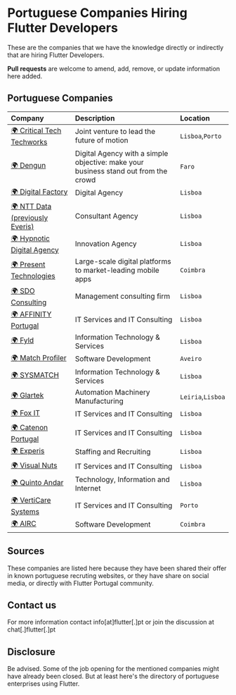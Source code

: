 # Portuguese Companies Hiring Flutter Developers

These are the companies that we have the knowledge directly or indirectly that are hiring Flutter Developers.

**Pull requests** are welcome to amend, add, remove, or update information here added.

## Portuguese Companies

| Company       | Description       | Location  |
| :------ | :---------- | :-------- |
| [:earth_africa: Critical Tech Techworks](https://www.criticaltechworks.com/) | Joint venture to lead the future of motion | `Lisboa`,`Porto` |
| [:earth_africa: Dengun](https://www.dengun.com/)| Digital Agency with a simple objective: make your business stand out from the crowd | `Faro` |
| [:earth_africa: Digital Factory](https://digitalfactory.pt/)| Digital Agency | `Lisboa` |
| [:earth_africa: NTT Data (previously Everis)](https://www.everis.com/) | Consultant Agency | `Lisboa` |
| [:earth_africa: Hypnotic Digital Agency](https://hypnotic.pt/) | Innovation Agency | `Lisboa` |
| [:earth_africa: Present Technologies](https://www.present-technologies.com)| Large-scale digital platforms to market-leading mobile apps | `Coimbra` |
| [:earth_africa: SDO Consulting](https://sdoconsulting.pt/) | Management consulting firm | `Lisboa` |
| [:earth_africa: AFFINITY Portugal](https://affinity.pt/) | IT Services and IT Consulting | `Lisboa` |
| [:earth_africa: Fyld](https://www.fyld.pt/) | Information Technology & Services | `Lisboa` |
| [:earth_africa: Match Profiler](https://www.m-profiler.com/) | Software Development | `Aveiro` |
| [:earth_africa: SYSMATCH](https://www.sysmatch.com/) | Information Technology & Services| `Lisboa` |
| [:earth_africa: Glartek](https://glartek.com/) | Automation Machinery Manufacturing | `Leiria`,`Lisboa` |
| [:earth_africa: Fox IT](https://foxit.pt/) | IT Services and IT Consulting | `Lisboa` |
| [:earth_africa: Catenon Portugal](https://www.catenon-pt.com/) | IT Services and IT Consulting | `Lisboa` |
| [:earth_africa: Experis](https://www.experis.com/) | Staffing and Recruiting | `Lisboa` |
| [:earth_africa: Visual Nuts](https://www.visualnuts.com/) | IT Services and IT Consulting | `Lisboa` |
| [:earth_africa: Quinto Andar](https://carreiras.quintoandar.com.br/) | Technology, Information and Internet | `Lisboa` |
| [:earth_africa: VertiCare Systems](https://verticaresystems.com/) | IT Services and IT Consulting | `Porto` |
| [:earth_africa: AIRC](https://www.airc.pt/) | Software Development | `Coimbra` |


## Sources

These companies are listed here because they have been shared their offer in known portuguese recruting websites, or they have share on social media, or directly with Flutter Portugal community.

## Contact us

For more information contact info[at]flutter[.]pt or join the discussion at chat[.]flutter[.]pt

## Disclosure

Be advised. Some of the job opening for the mentioned companies might have already been closed. But at least here's the directory of portuguese enterprises using Flutter.

